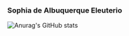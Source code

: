 ### Sophia de Albuquerque Eleuterio

![Anurag's GitHub stats](https://github-readme-stats.vercel.app/api?SophiaAlbuquerque=anuraghazra&show_icons=true&theme=radical)
